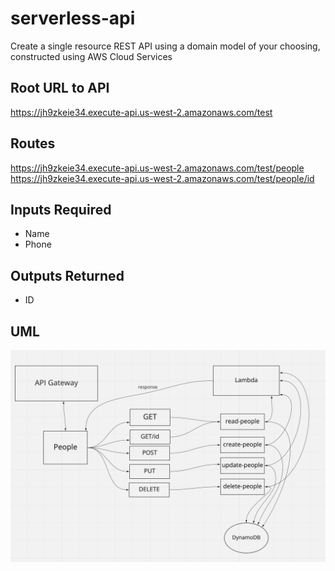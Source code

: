 # serverless-api
Create a single resource REST API using a domain model of your choosing, constructed using AWS Cloud Services

## Root URL to API
https://jh9zkeie34.execute-api.us-west-2.amazonaws.com/test

## Routes
https://jh9zkeie34.execute-api.us-west-2.amazonaws.com/test/people
https://jh9zkeie34.execute-api.us-west-2.amazonaws.com/test/people/id


## Inputs Required
- Name
- Phone

## Outputs Returned
- ID

## UML
![UML](./assets/UML.png)